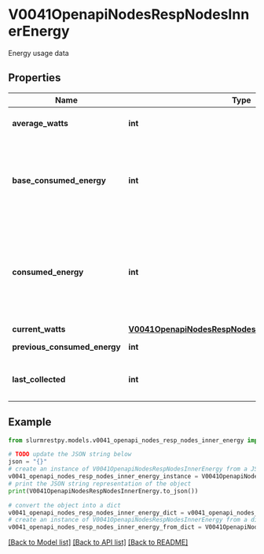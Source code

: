# V0041OpenapiNodesRespNodesInnerEnergy

Energy usage data

## Properties

Name | Type | Description | Notes
------------ | ------------- | ------------- | -------------
**average_watts** | **int** | Average power consumption, in watts | [optional]
**base_consumed_energy** | **int** | The energy consumed between when the node was powered on and the last time it was registered by slurmd, in joules | [optional]
**consumed_energy** | **int** | The energy consumed between the last time the node was registered by the slurmd daemon and the last node energy accounting sample, in joules | [optional]
**current_watts** | [**V0041OpenapiNodesRespNodesInnerEnergyCurrentWatts**](V0041OpenapiNodesRespNodesInnerEnergyCurrentWatts.md) |  | [optional]
**previous_consumed_energy** | **int** | Previous value of consumed_energy | [optional]
**last_collected** | **int** | Time when energy data was last retrieved (UNIX timestamp) | [optional]

## Example

```python
from slurmrestpy.models.v0041_openapi_nodes_resp_nodes_inner_energy import V0041OpenapiNodesRespNodesInnerEnergy

# TODO update the JSON string below
json = "{}"
# create an instance of V0041OpenapiNodesRespNodesInnerEnergy from a JSON string
v0041_openapi_nodes_resp_nodes_inner_energy_instance = V0041OpenapiNodesRespNodesInnerEnergy.from_json(json)
# print the JSON string representation of the object
print(V0041OpenapiNodesRespNodesInnerEnergy.to_json())

# convert the object into a dict
v0041_openapi_nodes_resp_nodes_inner_energy_dict = v0041_openapi_nodes_resp_nodes_inner_energy_instance.to_dict()
# create an instance of V0041OpenapiNodesRespNodesInnerEnergy from a dict
v0041_openapi_nodes_resp_nodes_inner_energy_from_dict = V0041OpenapiNodesRespNodesInnerEnergy.from_dict(v0041_openapi_nodes_resp_nodes_inner_energy_dict)
```
[[Back to Model list]](../README.md#documentation-for-models) [[Back to API list]](../README.md#documentation-for-api-endpoints) [[Back to README]](../README.md)


